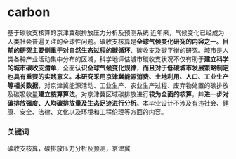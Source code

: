 # carbon
基于碳收支核算的京津冀碳排放压力分析及预测系统
近年来，气候变化已经成为人类社会普遍关注的全球性问题。碳收支核算是**全球气候变化研究的内容之一。**目前的研究主要侧重于**对自然生态过程的碳循环**、碳收支及碳平衡的研究。城市是人类各种产业活动集中分布的区域，科学地评估城市碳收支状况不仅有助于**建立科学的城市碳收支清单**，全面**认识全球气候变化规律**，**而且对于低碳城市发展策略制定也具有重要的实践意义。**本研究采用**京津冀能源消费、土地利用、人口、工业生产等相关数据**，对京津冀能源活动、工业生产、农业生产过程、废弃物处置的碳排放及碳吸收量**建立核算算法**。对京津冀区域碳排放进行**较为全面的核算**，并**进一步对碳排放强度、人均碳排放量及生态足迹进行分析**。本毕业设计不涉及有违社会、健康、安全、法律、文化以及环境和工程伦理等方面的内容。
### 关键词
碳收支核算，碳排放压力分析及预测，京津冀
